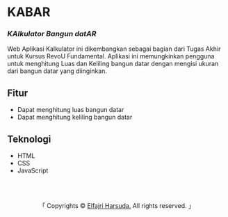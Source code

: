 # **KABAR** 
### ***KAlkulator Bangun datAR***

Web Aplikasi Kalkulator ini dikembangkan sebagai bagian dari Tugas Akhir untuk Kursus RevoU Fundamental. Aplikasi ini memungkinkan pengguna untuk menghitung Luas dan Keliling bangun datar dengan mengisi ukuran dari bangun datar yang diinginkan.

## Fitur
- Dapat menghitung luas bangun datar
- Dapat menghitung keliling bangun datar

## Teknologi
- HTML
- CSS
- JavaScript

<br>
<br>
  <p align="center"> 
    「 Copyrights &copy <span id="copyright-year"></span> <a
                href="https://www.linkedin.com/in/elfajriharsuda" target="_blank">Elfajri Harsuda.</a> All rights
            reserved. 」 
  </p>
